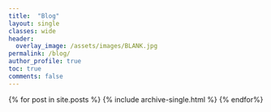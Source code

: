 ```yaml
---
title:  "Blog"
layout: single
classes: wide
header:
  overlay_image: /assets/images/BLANK.jpg
permalink: /blog/
author_profile: true
toc: true
comments: false
---
```


{% for post in site.posts %}
  {% include archive-single.html %}
{% endfor%}
